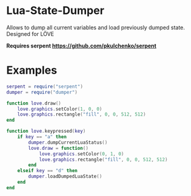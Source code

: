 # Lua-State-Dumper
Allows to dump all current variables and load previously dumped state. Designed for LÖVE

**Requires serpent https://github.com/pkulchenko/serpent**

# Examples

```lua
serpent = require("serpent")
dumper = require("dumper")

function love.draw()
    love.graphics.setColor(1, 0, 0)
    love.graphics.rectangle("fill", 0, 0, 512, 512)
end

function love.keypressed(key)
    if key == "a" then
        dumper.dumpCurrentLuaStatus()
        love.draw = function()
            love.graphics.setColor(0, 1, 0)
            love.graphics.rectangle("fill", 0, 0, 512, 512)
        end
    elseif key == "d" then
        dumper.loadDumpedLuaState()
    end
end
```
